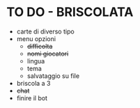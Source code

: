 # TO DO -  BRISCOLATA
- carte di diverso tipo
- menu opzioni
  - ~~difficolta~~
  - ~~nomi giocatori~~
  - lingua
  - tema
  - salvataggio su file
- briscola a 3
- ~~chat~~
- finire il bot